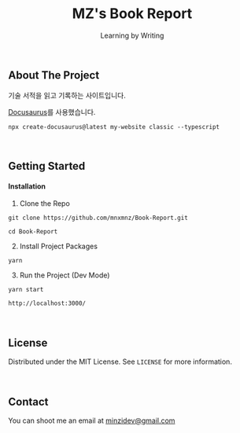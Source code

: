 <h1 align="center">MZ's Book Report</h1>
<p align="center">Learning by Writing</p>

<br />

## About The Project

기술 서적을 읽고 기록하는 사이트입니다.

[Docusaurus](https://docusaurus.io/)를 사용했습니다.

```shell
npx create-docusaurus@latest my-website classic --typescript
```

<br />

## Getting Started

#### Installation

1. Clone the Repo

```shell
git clone https://github.com/mnxmnz/Book-Report.git
```

```shell
cd Book-Report
```

2. Install Project Packages

```shell
yarn
```

3. Run the Project (Dev Mode)

```shell
yarn start

http://localhost:3000/
```

<br />

## License

Distributed under the MIT License. See `LICENSE` for more information.

<br />

## Contact

You can shoot me an email at <a href="mailto:minzidev@gmail.com">minzidev@gmail.com</a>
